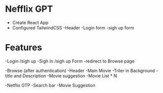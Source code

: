 # Nefflix GPT

- Create React App
- Configured TailwindCSS
  -Header
  -Login form
  -sigh up form

# Features

-Login /sigh up
-Sigh In /sigh up Form
-redirect to Browse page

-Browse (after authentication)
-Header
-Main Movie
-Triler in Background
-title and Description
-Movie suggestion
-Movie List \* N

-Netflix GTP
-Search bar
-Movie Suggestion
